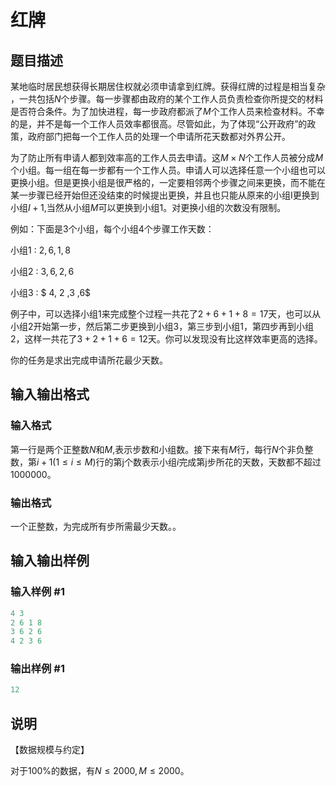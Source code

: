 # 红牌

## 题目描述

某地临时居民想获得长期居住权就必须申请拿到红牌。获得红牌的过程是相当复杂 ，一共包括$N$个步骤。每一步骤都由政府的某个工作人员负责检查你所提交的材料是否符合条件。为了加快进程，每一步政府都派了$M$个工作人员来检查材料。不幸的是，并不是每一个工作人员效率都很高。尽管如此，为了体现“公开政府”的政策，政府部门把每一个工作人员的处理一个申请所花天数都对外界公开。

为了防止所有申请人都到效率高的工作人员去申请。这$M \times N$个工作人员被分成$M$个小组。每一组在每一步都有一个工作人员。申请人可以选择任意一个小组也可以更换小组。但是更换小组是很严格的，一定要相邻两个步骤之间来更换，而不能在某一步骤已经开始但还没结束的时候提出更换，并且也只能从原来的小组I更换到小组$I+1$,当然从小组$M$可以更换到小组$1$。对更换小组的次数没有限制。

例如：下面是$3$个小组，每个小组$4$个步骤工作天数：

小组$1$ : $2, 6 ,1 ,8$

小组$2$ : $3,6, 2, 6$

小组$3$ : $ 4, 2 ,3 ,6$

例子中，可以选择小组$1$来完成整个过程一共花了$2+6+1+8=17$天，也可以从小组$2$开始第一步，然后第二步更换到小组3，第三步到小组$1$，第四步再到小组$2$，这样一共花了$3+2+1+6=12$天。你可以发现没有比这样效率更高的选择。

你的任务是求出完成申请所花最少天数。

## 输入输出格式

### 输入格式

第一行是两个正整数$N$和$M$,表示步数和小组数。接下来有$M$行，每行$N$个非负整数，第$i+1(1 \le i \le M)$行的第j个数表示小组$i$完成第j步所花的天数，天数都不超过$1000000$。

### 输出格式

一个正整数，为完成所有步所需最少天数。。

## 输入输出样例

### 输入样例 #1

```cpp
4 3 
2 6 1 8
3 6 2 6
4 2 3 6

```
### 输出样例 #1

```cpp
12
```


## 说明

【数据规模与约定】

对于$100\%$的数据，有$N ≤ 2000, M ≤ 2000$。

